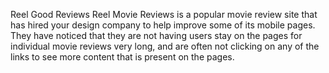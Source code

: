 Reel Good Reviews
Reel Movie Reviews is a popular movie review site that has hired your design company to help improve some of its mobile pages. They have noticed that they are not having users stay on the pages for individual movie reviews very long, and are often not clicking on any of the links to see more content that is present on the pages.